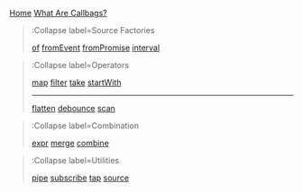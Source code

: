 [Home](/)
[What Are Callbags?](/what-are-callbags)


> :Collapse label=Source Factories
>
> [of](/factory/of)
> [fromEvent](/factory/from-event)
> [fromPromise](/factory/from-promise)
> [interval](/factory/interval)


> :Collapse label=Operators
>
> [map](/operator/map)
> [filter](/operator/filter)
> [take](/operator/take)
> [startWith](/operator/start-with)
>
> ---
>
> [flatten](/operator/flatten)
> [debounce](/operator/debounce)
> [scan](/operator/scan)


> :Collapse label=Combination
>
> [expr](/combine/expr)
> [merge](/combine/merge)
> [combine](/combine/combine)


> :Collapse label=Utilities
>
> [pipe](/util/pipe)
> [subscribe](/util/subscribe)
> [tap](/util/tap)
> [source](/util/source)